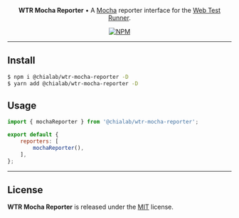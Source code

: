 <p align="center">
    <strong>WTR Mocha Reporter</strong> • A <a href="https://mochajs.org/">Mocha</a> reporter interface for the <a href="https://modern-web.dev/docs/test-runner/overview/">Web Test Runner</a>.
</p>

<p align="center">
    <a href="https://www.npmjs.com/package/@chialab/wtr-mocha-reporter"><img alt="NPM" src="https://img.shields.io/npm/v/@chialab/wtr-mocha-reporter.svg?style=flat-square"></a>
</p>

---

## Install

```sh
$ npm i @chialab/wtr-mocha-reporter -D
$ yarn add @chialab/wtr-mocha-reporter -D
```

## Usage

```js
import { mochaReporter } from '@chialab/wtr-mocha-reporter';

export default {
    reporters: [
        mochaReporter(),
    ],
};
```

---

## License

**WTR Mocha Reporter** is released under the [MIT](https://github.com/chialab/rna/blob/master/packages/wtr-mocha-reporter/LICENSE) license.
